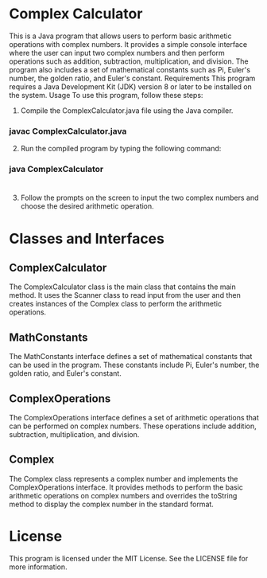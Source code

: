 # Complex Calculator
This is a Java program that allows users to perform basic arithmetic operations with complex numbers. It provides a simple console interface where the user can input two complex numbers and then perform operations such as addition, subtraction, multiplication, and division. The program also includes a set of mathematical constants such as Pi, Euler's number, the golden ratio, and Euler's constant.
Requirements
This program requires a Java Development Kit (JDK) version 8 or later to be installed on the system.
Usage
To use this program, follow these steps:
1.	Compile the ComplexCalculator.java file using the Java compiler.
  ### javac ComplexCalculator.java 


2.	Run the compiled program by typing the following command:

  ### java ComplexCalculator 

#

3.	Follow the prompts on the screen to input the two complex numbers and choose the desired arithmetic operation.

# Classes and Interfaces

## ComplexCalculator

The ComplexCalculator class is the main class that contains the main method. It uses the Scanner class to read input from the user and then creates instances of the Complex class to perform the arithmetic operations.

## MathConstants

The MathConstants interface defines a set of mathematical constants that can be used in the program. These constants include Pi, Euler's number, the golden ratio, and Euler's constant.

## ComplexOperations

The ComplexOperations interface defines a set of arithmetic operations that can be performed on complex numbers. These operations include addition, subtraction, multiplication, and division.

## Complex

The Complex class represents a complex number and implements the ComplexOperations interface. It provides methods to perform the basic arithmetic operations on complex numbers and overrides the toString method to display the complex number in the standard format.

# License

This program is licensed under the MIT License. See the LICENSE file for more information.

